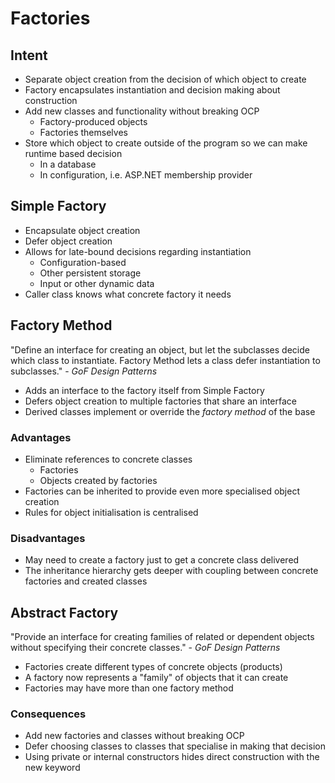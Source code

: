 # Factories #

## Intent ##

- Separate object creation from the decision of which object to create
- Factory encapsulates instantiation and decision making about construction
- Add new classes and functionality without breaking OCP
    - Factory-produced objects
    - Factories themselves
- Store which object to create outside of the program so we can make runtime based decision
    - In a database
    - In configuration, i.e. ASP.NET membership provider

## Simple Factory ##

- Encapsulate object creation
- Defer object creation
- Allows for late-bound decisions regarding instantiation
    - Configuration-based
    - Other persistent storage
    - Input or other dynamic data
- Caller class knows what concrete factory it needs

## Factory Method ##

"Define an interface for creating an object, but let the subclasses decide
which class to instantiate. Factory Method lets a class defer instantiation
to subclasses." - _GoF Design Patterns_

- Adds an interface to the factory itself from Simple Factory
- Defers object creation to multiple factories that share an interface
- Derived classes implement or override the _factory method_ of the base

### Advantages ###

- Eliminate references to concrete classes
    - Factories
    - Objects created by factories
- Factories can be inherited to provide even more specialised object creation
- Rules for object initialisation is centralised

### Disadvantages ###

- May need to create a factory just to get a concrete class delivered
- The inheritance hierarchy gets deeper with coupling between concrete factories and created classes

## Abstract Factory ##

"Provide an interface for creating families of related or dependent objects without
specifying their concrete classes." - _GoF Design Patterns_

- Factories create different types of concrete objects (products)
- A factory now represents a "family" of objects that it can create
- Factories may have more than one factory method

### Consequences ###

- Add new factories and classes without breaking OCP
- Defer choosing classes to classes that specialise in making that decision
- Using private or internal constructors hides direct construction with the new keyword
